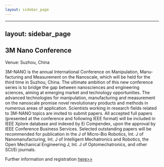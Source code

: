 ```yaml
---
layout: sidebar_page
---
```


---
layout: sidebar_page
---

## 3M Nano Conference

Venue: Suzhou, China

3M-NANO is the annual International Conference on Manipulation, Manu­facturing and Measurement on the Nanoscale, which will be held for the third time in Suzhou, China. The ultimate ambition of this new conference series is to bridge the gap between nanosciences and engineering sciences, aiming at emerging market and technology opportunities. The advanced technologies for mani­pulation, manufacturing and measu­re­ment on the nanoscale promise novel revolutionary products and methods in numerous areas of application. Scientists working in research fields related to 3M-NANO topics are invited to submit papers. All accepted full papers (presented at the conference and following IEEE format) will be included in IEEE Xplore database and indexed by Ei Compendex, upon the approval by IEEE Conference Business Services. Selected outstanding papers will be recommended for publication in the J of Micro-Bio Robotics, Int. J of Nanomanufacturing, Int. J of Intelligent Mechatronics and Robotics, the Open Mechanical Engineering J, Int. J of Optomechatronics, and other SCI/Ei journals.  

Further information and registration [here>>](http://www.3m-nano.org/2013/main/index.asp)
 
 